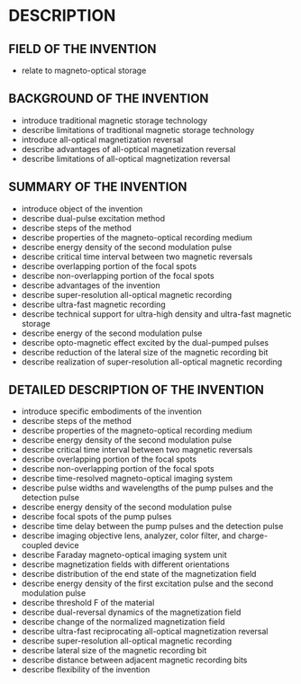# DESCRIPTION

## FIELD OF THE INVENTION

- relate to magneto-optical storage

## BACKGROUND OF THE INVENTION

- introduce traditional magnetic storage technology
- describe limitations of traditional magnetic storage technology
- introduce all-optical magnetization reversal
- describe advantages of all-optical magnetization reversal
- describe limitations of all-optical magnetization reversal

## SUMMARY OF THE INVENTION

- introduce object of the invention
- describe dual-pulse excitation method
- describe steps of the method
- describe properties of the magneto-optical recording medium
- describe energy density of the second modulation pulse
- describe critical time interval between two magnetic reversals
- describe overlapping portion of the focal spots
- describe non-overlapping portion of the focal spots
- describe advantages of the invention
- describe super-resolution all-optical magnetic recording
- describe ultra-fast magnetic recording
- describe technical support for ultra-high density and ultra-fast magnetic storage
- describe energy of the second modulation pulse
- describe opto-magnetic effect excited by the dual-pumped pulses
- describe reduction of the lateral size of the magnetic recording bit
- describe realization of super-resolution all-optical magnetic recording

## DETAILED DESCRIPTION OF THE INVENTION

- introduce specific embodiments of the invention
- describe steps of the method
- describe properties of the magneto-optical recording medium
- describe energy density of the second modulation pulse
- describe critical time interval between two magnetic reversals
- describe overlapping portion of the focal spots
- describe non-overlapping portion of the focal spots
- describe time-resolved magneto-optical imaging system
- describe pulse widths and wavelengths of the pump pulses and the detection pulse
- describe energy density of the second modulation pulse
- describe focal spots of the pump pulses
- describe time delay between the pump pulses and the detection pulse
- describe imaging objective lens, analyzer, color filter, and charge-coupled device
- describe Faraday magneto-optical imaging system unit
- describe magnetization fields with different orientations
- describe distribution of the end state of the magnetization field
- describe energy density of the first excitation pulse and the second modulation pulse
- describe threshold F of the material
- describe dual-reversal dynamics of the magnetization field
- describe change of the normalized magnetization field
- describe ultra-fast reciprocating all-optical magnetization reversal
- describe super-resolution all-optical magnetic recording
- describe lateral size of the magnetic recording bit
- describe distance between adjacent magnetic recording bits
- describe flexibility of the invention

